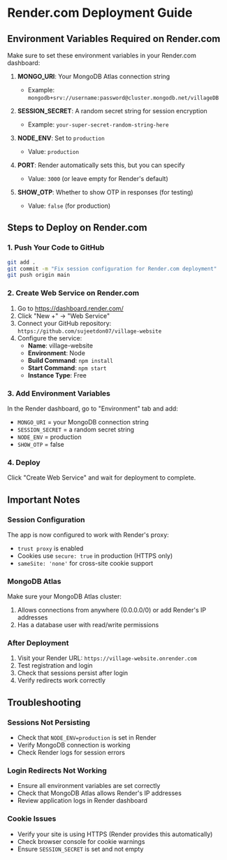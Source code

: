 # Render.com Deployment Guide

## Environment Variables Required on Render.com

Make sure to set these environment variables in your Render.com dashboard:

1. **MONGO_URI**: Your MongoDB Atlas connection string
   - Example: `mongodb+srv://username:password@cluster.mongodb.net/villageDB`

2. **SESSION_SECRET**: A random secret string for session encryption
   - Example: `your-super-secret-random-string-here`

3. **NODE_ENV**: Set to `production`
   - Value: `production`

4. **PORT**: Render automatically sets this, but you can specify
   - Value: `3000` (or leave empty for Render's default)

5. **SHOW_OTP**: Whether to show OTP in responses (for testing)
   - Value: `false` (for production)

## Steps to Deploy on Render.com

### 1. Push Your Code to GitHub
```bash
git add .
git commit -m "Fix session configuration for Render.com deployment"
git push origin main
```

### 2. Create Web Service on Render.com
1. Go to https://dashboard.render.com/
2. Click "New +" → "Web Service"
3. Connect your GitHub repository: `https://github.com/sujeetdon07/village-website`
4. Configure the service:
   - **Name**: village-website
   - **Environment**: Node
   - **Build Command**: `npm install`
   - **Start Command**: `npm start`
   - **Instance Type**: Free

### 3. Add Environment Variables
In the Render dashboard, go to "Environment" tab and add:
- `MONGO_URI` = your MongoDB connection string
- `SESSION_SECRET` = a random secret string
- `NODE_ENV` = production
- `SHOW_OTP` = false

### 4. Deploy
Click "Create Web Service" and wait for deployment to complete.

## Important Notes

### Session Configuration
The app is now configured to work with Render's proxy:
- `trust proxy` is enabled
- Cookies use `secure: true` in production (HTTPS only)
- `sameSite: 'none'` for cross-site cookie support

### MongoDB Atlas
Make sure your MongoDB Atlas cluster:
1. Allows connections from anywhere (0.0.0.0/0) or add Render's IP addresses
2. Has a database user with read/write permissions

### After Deployment
1. Visit your Render URL: `https://village-website.onrender.com`
2. Test registration and login
3. Check that sessions persist after login
4. Verify redirects work correctly

## Troubleshooting

### Sessions Not Persisting
- Check that `NODE_ENV=production` is set in Render
- Verify MongoDB connection is working
- Check Render logs for session errors

### Login Redirects Not Working
- Ensure all environment variables are set correctly
- Check that MongoDB Atlas allows Render's IP addresses
- Review application logs in Render dashboard

### Cookie Issues
- Verify your site is using HTTPS (Render provides this automatically)
- Check browser console for cookie warnings
- Ensure `SESSION_SECRET` is set and not empty
